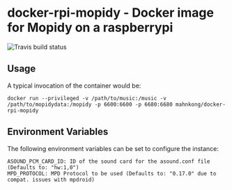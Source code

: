 # docker-rpi-mopidy - Docker image for Mopidy on a raspberrypi
![Travis build status](https://api.travis-ci.org/mahnkong/docker-rpi-mopidy.svg?branch=master)

## Usage

A typical invocation of the container would be:
```
docker run --privileged -v /path/to/music:/music -v /path/to/mopidydata:/mopidy -p 6600:6600 -p 6680:6680 mahnkong/docker-rpi-mopidy
```

## Environment Variables

The following environment variables can be set to configure the instance:

```
ASOUND_PCM_CARD_ID: ID of the sound card for the asound.conf file (Defaults to: "hw:1,0")
MPD_PROTOCOL: MPD Protocol to be used (Defaults to: "0.17.0" due to compat. issues with mpdroid)
```
